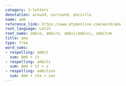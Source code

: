 ```yaml
---
category: 3-letters
denotation: around, surround, encircle
name: amb
reference_link: https://www.etymonline.com/word/ama
root_language: Latin
root_name: ambio, ambire, ambii/ambivi, ambitum
title: ama
type: free
word_sums:
- respelling: ambit
  sum: Amb + it
- respelling: ambits
  sum: Amb + it + s
- respelling: ambition
  sum: Amb + ite + ion
---
```

